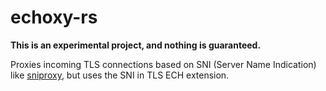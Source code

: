 # echoxy-rs

**This is an experimental project, and nothing is guaranteed.**

Proxies incoming TLS connections based on SNI (Server Name Indication) like [sniproxy](https://github.com/dlundquist/sniproxy), but uses the SNI in TLS ECH extension.
